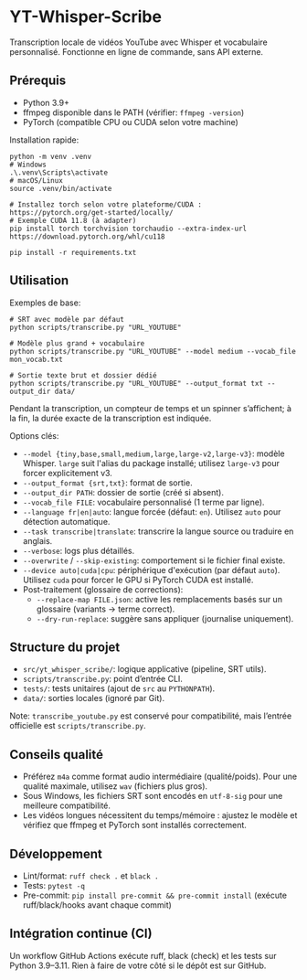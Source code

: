 # YT-Whisper-Scribe

Transcription locale de vidéos YouTube avec Whisper et vocabulaire personnalisé. Fonctionne en ligne de commande, sans API externe.

## Prérequis
- Python 3.9+
- ffmpeg disponible dans le PATH (vérifier: `ffmpeg -version`)
- PyTorch (compatible CPU ou CUDA selon votre machine)

Installation rapide:
```
python -m venv .venv
# Windows
.\.venv\Scripts\activate
# macOS/Linux
source .venv/bin/activate

# Installez torch selon votre plateforme/CUDA : https://pytorch.org/get-started/locally/
# Exemple CUDA 11.8 (à adapter)
pip install torch torchvision torchaudio --extra-index-url https://download.pytorch.org/whl/cu118

pip install -r requirements.txt
```

## Utilisation
Exemples de base:
```
# SRT avec modèle par défaut
python scripts/transcribe.py "URL_YOUTUBE"

# Modèle plus grand + vocabulaire
python scripts/transcribe.py "URL_YOUTUBE" --model medium --vocab_file mon_vocab.txt

# Sortie texte brut et dossier dédié
python scripts/transcribe.py "URL_YOUTUBE" --output_format txt --output_dir data/
```

Pendant la transcription, un compteur de temps et un spinner s’affichent; à la fin, la durée exacte de la transcription est indiquée.

Options clés:
- `--model {tiny,base,small,medium,large,large-v2,large-v3}`: modèle Whisper. `large` suit l'alias du package installé; utilisez `large-v3` pour forcer explicitement v3.
- `--output_format {srt,txt}`: format de sortie.
- `--output_dir PATH`: dossier de sortie (créé si absent).
- `--vocab_file FILE`: vocabulaire personnalisé (1 terme par ligne).
- `--language fr|en|auto`: langue forcée (défaut: `en`). Utilisez `auto` pour détection automatique.
- `--task transcribe|translate`: transcrire la langue source ou traduire en anglais.
- `--verbose`: logs plus détaillés.
- `--overwrite` / `--skip-existing`: comportement si le fichier final existe.
- `--device auto|cuda|cpu`: périphérique d'exécution (par défaut `auto`). Utilisez `cuda` pour forcer le GPU si PyTorch CUDA est installé.
 - Post-traitement (glossaire de corrections):
   - `--replace-map FILE.json`: active les remplacements basés sur un glossaire (variants -> terme correct).
   - `--dry-run-replace`: suggère sans appliquer (journalise uniquement).

## Structure du projet
- `src/yt_whisper_scribe/`: logique applicative (pipeline, SRT utils).
- `scripts/transcribe.py`: point d’entrée CLI.
- `tests/`: tests unitaires (ajout de `src` au `PYTHONPATH`).
- `data/`: sorties locales (ignoré par Git).

Note: `transcribe_youtube.py` est conservé pour compatibilité, mais l’entrée officielle est `scripts/transcribe.py`.

## Conseils qualité
- Préférez `m4a` comme format audio intermédiaire (qualité/poids). Pour une qualité maximale, utilisez `wav` (fichiers plus gros).
- Sous Windows, les fichiers SRT sont encodés en `utf-8-sig` pour une meilleure compatibilité.
- Les vidéos longues nécessitent du temps/mémoire : ajustez le modèle et vérifiez que ffmpeg et PyTorch sont installés correctement.

## Développement
- Lint/format: `ruff check .` et `black .`
- Tests: `pytest -q`
- Pre-commit: `pip install pre-commit && pre-commit install` (exécute ruff/black/hooks avant chaque commit)

## Intégration continue (CI)
Un workflow GitHub Actions exécute ruff, black (check) et les tests sur Python 3.9–3.11.
Rien à faire de votre côté si le dépôt est sur GitHub.
